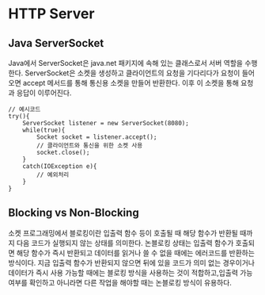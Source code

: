 # HTTP Server
## Java ServerSocket
Java에서 ServerSocket은 java.net 패키지에 속해 있는 클래스로서 서버 역할을 수행한다. ServerSocket은 소켓을 생성하고 클라이언트의 요청을 기다리다가 요청이 들어오면 accept 메서드를 통해 통신용 소켓을 만들어 반환한다. 이후 이 소켓을 통해 요청과 응답이 이루어진다.
```
// 예시코드
try(){
    ServerSocket listener = new ServerSocket(8080);
    while(true){
        Socket socket = listener.accept();
        // 클라이언트와 통신을 위한 소켓 사용
        socket.close();
    }
    catch(IOException e){
        // 예외처리
    }
}
```
## Blocking vs Non-Blocking
소켓 프로그래밍에서 블로킹이란 입출력 함수 등이 호출될 때 해당 함수가 반환될 때까지 다음 코드가 실행되지 않는 상태를 의미한다. 논블로킹 상태는 입출력 함수가 호출되면 해당 함수가 즉시 반환되고 데이터를 읽거나 쓸 수 없을 때에는 에러코드를 반환하는 방식이다. 지금 입출력 함수가 반환되지 않으면 뒤에 있을 코드가 의미 없는 경우이거나 데이터가 즉시 사용 가능할 때에는 블로킹 방식을 사용하는 것이 적합하고,입출력 가능 여부를 확인하고 아니라면 다른 작업을 해야할 때는 논블로킹 방식이 유용하다. 